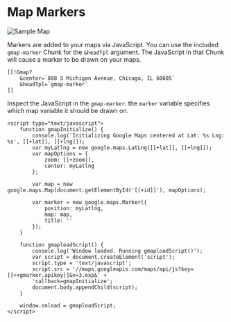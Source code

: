 # Map Markers

![Sample Map](https://maps.googleapis.com/maps/api/staticmap?center=36.774985,-76.197939&zoom=12&size=600x400&markers=color:red%7Clabel:X%7C36.744985,-76.167939)

Markers are added to your maps via JavaScript. You can use the included `gmap-marker` Chunk for the `&headTpl` argument.  The JavaScript in that Chunk will cause a marker to be drawn on your maps.

````
[[!Gmap? 
    &center=`888 S Michigan Avenue, Chicago, IL 60605` 
    &headTpl=`gmap-marker`
]]
````

Inspect the JavaScript in the `gmap-marker`: the `marker` variable specifies which map variable it should be drawn on.

````
<script type="text/javascript">
    function gmapInitialize() {
        console.log('Initializing Google Maps centered at Lat: %s Lng: %s', [[+lat]], [[+lng]]);
        var myLatlng = new google.maps.LatLng([[+lat]], [[+lng]]);
        var mapOptions = {
            zoom: [[+zoom]],
            center: myLatlng
        };

        var map = new google.maps.Map(document.getElementById('[[+id]]'), mapOptions);

        var marker = new google.maps.Marker({
            position: myLatlng,
            map: map,
            title: ''
        });
    }

    function gmaploadScript() {
        console.log('Window loaded. Running gmaploadScript()');
        var script = document.createElement('script');
        script.type = 'text/javascript';
        script.src = '//maps.googleapis.com/maps/api/js?key=[[++gmarker.apikey]]&v=3.exp&' +
        'callback=gmapInitialize';
        document.body.appendChild(script);
    }

    window.onload = gmaploadScript;
</script>
````